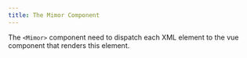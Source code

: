 ```yaml
---
title: The Mimor Component
---
```


The `<Mimor>` component need to dispatch each XML element
to the vue component that renders this element.
